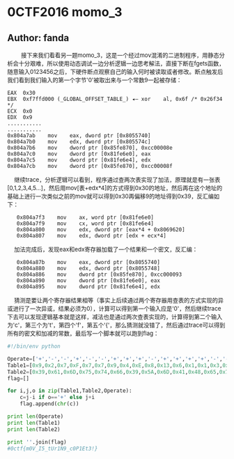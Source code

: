 # 0CTF2016 momo_3

## Author: fanda

&nbsp; &nbsp; &nbsp; &nbsp; <font size=2>接下来我们看看另一题momo_3，这是一个经过mov混淆的二进制程序，用静态分析会十分艰难，所以使用动态调试一边分析逻辑一边思考解法，直接下断在fgets函数，随意输入0123456之后，下硬件断点观察自己的输入何时被读取或者修改。断点触发后我们看到我们输入的第一个字节'0'被取出来与一个常数9一起被存储：</font></br>

```assembly
EAX  0x30
EBX  0xf7ffd000 (_GLOBAL_OFFSET_TABLE_) ◂— xor    al, 0x6f /* 0x26f34 */
ECX  0x0
EDX  0x9
...........
...........
0x804a7ab    mov    eax, dword ptr [0x8055740]
0x804a7b0    mov    edx, dword ptr [0x805574c]
0x804a7b6    mov    dword ptr [0x85fe870], 0xcc00008e
0x804a7c0    mov    dword ptr [0x81fe6e0], eax
0x804a7c5    mov    dword ptr [0x81fe6e4], edx
0x804a7cb    mov    dword ptr [0x85fe870], 0xcc00008f
```

&nbsp;&nbsp;&nbsp;&nbsp;<font size=2>继续trace，分析逻辑可以看到，程序通过查两次表实现了加法，原理就是有一张表[0,1,2,3,4,5...]，然后用mov[表+edx*4]的方式得到0x30的地址，然后再在这个地址的基础上进行一次类似之前的mov就可以得到0x30再偏移9的地址得到0x39，反汇编如下：</font></br>

```assembly
   0x804a7f3    mov    ax, word ptr [0x81fe6e0]
   0x804a7f9    mov    cx, word ptr [0x81fe6e4]
   0x804a800    mov    edx, dword ptr [eax*4 + 0x8069620]
   0x804a807    mov    edx, dword ptr [edx + ecx*4]
```

&nbsp;&nbsp;&nbsp;&nbsp;<font size=2>加法完成后，发现eax和edx寄存器加载了一个结果和一个密文，反汇编：</font></br>

```assembly
   0x804a87b    mov    eax, dword ptr [0x8055740]
   0x804a880    mov    edx, dword ptr [0x8055748]
   0x804a886    mov    dword ptr [0x85fe870], 0xcc000093
   0x804a890    mov    dword ptr [0x81fe6e0], eax
   0x804a895    mov    dword ptr [0x81fe6e4], edx
```

&nbsp;&nbsp;&nbsp;&nbsp;<font size=2>猜测是要让两个寄存器结果相等（事实上后续通过两个寄存器用查表的方式实现的异或进行了一次异或，结果必须为0），计算可以得到第一个输入应是'0'，然后继续trace下去可以发现逻辑基本就是这样，减法也是通过两次查表实现的，计算得到第二个输入为'c'，第三个为't'，第四个'f'，第五个'{'，那么猜测就没错了，然后通过trace可以得到所有的密文和加减的常数，最后写一个脚本就可以跑到flag：</font></br>

```python
#!/bin/env python

Operate=['+','-','-','+','-','-','+','+','+','-','+','+','+','+','-','-','+','+','+','-','+','-','-','+','-','+','-','-']
Table1=[0x9,0x2,0x7,0xF,0x7,0x7,0x9,0x4,0xE,0x8,0x13,0x6,0x1,0x1,0x3,0x1,0x9,0x0,0x9,0x9,0x9,0x2,0x1,0xA,0x5,0x6,0,0]
Table2=[0x39,0x61,0x6D,0x75,0x74,0x66,0x39,0x5A,0x6D,0x41,0x48,0x65,0x75,0x56,0x75,0x30,0x57,0x39,0x68,0x5A,0x39,0x4E,0x30,0x4F,0x6F,0x39,0x21,0x7D]
flag=[]

for i,j,o in zip(Table1,Table2,Operate):
    c=j-i if o=='+' else j+i
    flag.append(chr(c))

print len(Operate)
print len(Table1)
print len(Table2)

print ''.join(flag)
#0ctf{m0V_I5_tUr1N9_c0P1Et3!}
```

